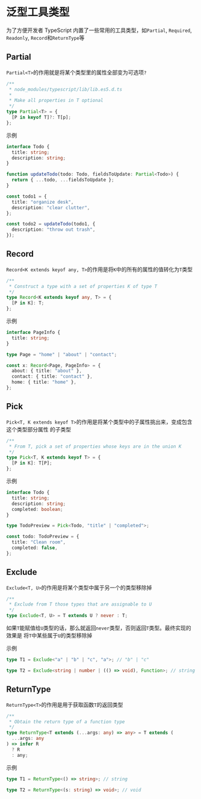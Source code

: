 # 泛型工具类型

为了方便开发者 TypeScript 内置了一些常用的工具类型，如`Partial`, `Required`, `Readonly`,
`Record`和`ReturnType`等

## Partial

`Partial<T>`的作用就是将某个类型里的属性全部变为可选项`?`

```typescript
/**
 * node_modules/typescript/lib/lib.es5.d.ts
 *
 * Make all properties in T optional
 */
type Partial<T> = {
  [P in keyof T]?: T[p];
};
```

示例

```typescript
interface Todo {
  title: string;
  description: string;
}

function updateTodo(todo: Todo, fieldsToUpdate: Partial<Todo>) {
  return { ...todo, ...fieldsToUpdate };
}

const todo1 = {
  title: "organize desk",
  description: "clear clutter",
};

const todo2 = updateTodo(todo1, {
  description: "throw out trash",
});
```

## Record

`Record<K extends keyof any, T>`的作用是将`K`中的所有的属性的值转化为`T`类型

```typescript
/**
 * Construct a type with a set of properties K of type T
 */
type Record<K extends keyof any, T> = {
  [P in K]: T;
};
```

示例

```typescript
interface PageInfo {
  title: string;
}

type Page = "home" | "about" | "contact";

const x: Record<Page, PageInfo> = {
  about: { title: "about" },
  contact: { title: "contact" },
  home: { title: "home" },
};
```

## Pick

`Pick<T, K extends keyof T>`的作用是将某个类型中的子属性挑出来，变成包含这个类型部分属性
的子类型

```typescript
/**
 * From T, pick a set of properties whose keys are in the union K
 */
type Pick<T, K extends keyof T> = {
  [P in K]: T[P];
};
```

示例

```typescript
interface Todo {
  title: string;
  description: string;
  completed: boolean;
}

type TodoPreview = Pick<Todo, "title" | "completed">;

const todo: TodoPreview = {
  title: "Clean room",
  completed: false,
};
```

## Exclude

`Exclude<T, U>`的作用是将某个类型中属于另一个的类型移除掉

```typescript
/**
 * Exclude from T those types that are assignable to U
 */
type Exclude<T, U> = T extends U ? never : T;
```

如果`T`能赋值给`U`类型的话，那么就返回`never`类型，否则返回`T`类型。最终实现的效果是
将`T`中某些属于`U`的类型移除掉

示例

```typescript
type T1 = Exclude<"a" | "b" | "c", "a">; // "b" | "c"

type T2 = Exclude<string | number | (() => void), Function>; // string | number
```

## ReturnType

`ReturnType<T>`的作用是用于获取函数`T`的返回类型

```typescript
/**
 * Obtain the return type of a function type
 */
type ReturnType<T extends (...args: any) => any> = T extends (
  ...args: any
) => infer R
  ? R
  : any;
```

示例

```typescript
type T1 = ReturnType<() => string>; // string

type T2 = ReturnType<(s: string) => void>; // void
```
